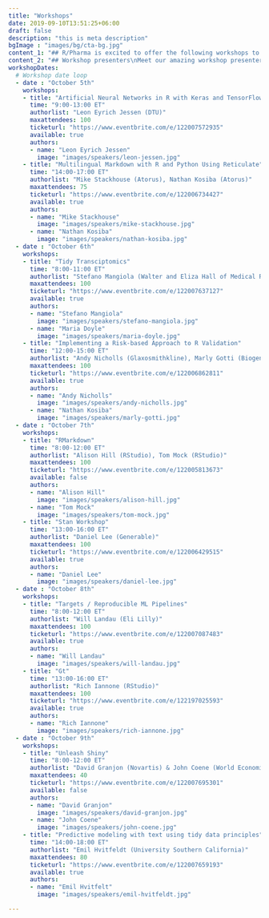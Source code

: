 ```yaml
---
title: "Workshops"
date: 2019-09-10T13:51:25+06:00
draft: false
description: "this is meta description"
bgImage : "images/bg/cta-bg.jpg"
content_1: "## R/Pharma is excited to offer the following workshops to attendees\nWe hope you have the opportunity to attend a workshop in the week prior to the R/Pharma conference.  Due to the high attendance and demand please choose just one or two workshops."
content_2: "## Workshop presenters\nMeet our amazing workshop presenters."
workshopDates:
  # Workshop date loop
  - date : "October 5th"
    workshops:
    - title: "Artificial Neural Networks in R with Keras and TensorFlow"
      time: "9:00-13:00 ET"
      authorlist: "Leon Eyrich Jessen (DTU)"
      maxattendees: 100
      ticketurl: "https://www.eventbrite.com/e/122007572935"
      available: true
      authors:
      - name: "Leon Eyrich Jessen"
        image: "images/speakers/leon-jessen.jpg"
    - title: "Multilingual Markdown with R and Python Using Reticulate"
      time: "14:00-17:00 ET"
      authorlist: "Mike Stackhouse (Atorus), Nathan Kosiba (Atorus)"
      maxattendees: 75
      ticketurl: "https://www.eventbrite.com/e/122006734427"
      available: true
      authors:
      - name: "Mike Stackhouse"
        image: "images/speakers/mike-stackhouse.jpg"
      - name: "Nathan Kosiba"
        image: "images/speakers/nathan-kosiba.jpg"
  - date : "October 6th"
    workshops:
    - title: "Tidy Transciptomics"
      time: "8:00-11:00 ET"
      authorlist: "Stefano Mangiola (Walter and Eliza Hall of Medical Research), Maria Doyle (Peter MacCallum Cancer Center)"
      maxattendees: 100
      ticketurl: "https://www.eventbrite.com/e/122007637127"
      available: true
      authors:
      - name: "Stefano Mangiola"
        image: "images/speakers/stefano-mangiola.jpg"
      - name: "Maria Doyle"
        image: "images/speakers/maria-doyle.jpg"
    - title: "Implementing a Risk-based Approach to R Validation"
      time: "12:00-15:00 ET"
      authorlist: "Andy Nicholls (Glaxosmithkline), Marly Gotti (Biogen)"
      maxattendees: 100
      ticketurl: "https://www.eventbrite.com/e/122006862811"
      available: true
      authors:
      - name: "Andy Nicholls"
        image: "images/speakers/andy-nicholls.jpg"
      - name: "Nathan Kosiba"
        image: "images/speakers/marly-gotti.jpg"
  - date : "October 7th"
    workshops:
    - title: "RMarkdown"
      time: "8:00-12:00 ET"
      authorlist: "Alison Hill (RStudio), Tom Mock (RStudio)"
      maxattendees: 100
      ticketurl: "https://www.eventbrite.com/e/122005813673"
      available: false
      authors:
      - name: "Alison Hill"
        image: "images/speakers/alison-hill.jpg"
      - name: "Tom Mock"
        image: "images/speakers/tom-mock.jpg"
    - title: "Stan Workshop"
      time: "13:00-16:00 ET"
      authorlist: "Daniel Lee (Generable)"
      maxattendees: 100
      ticketurl: "https://www.eventbrite.com/e/122006429515"
      available: true
      authors:
      - name: "Daniel Lee"
        image: "images/speakers/daniel-lee.jpg"
  - date : "October 8th"
    workshops:
    - title: "Targets / Reproducible ML Pipelines"
      time: "8:00-12:00 ET"
      authorlist: "Will Landau (Eli Lilly)"
      maxattendees: 100
      ticketurl: "https://www.eventbrite.com/e/122007087483"
      available: true
      authors:
      - name: "Will Landau"
        image: "images/speakers/will-landau.jpg"
    - title: "Gt"
      time: "13:00-16:00 ET"
      authorlist: "Rich Iannone (RStudio)"
      maxattendees: 100
      ticketurl: "https://www.eventbrite.com/e/122197025593"
      available: true
      authors:
      - name: "Rich Iannone"
        image: "images/speakers/rich-iannone.jpg"
  - date : "October 9th"
    workshops:
    - title: "Unleash Shiny"
      time: "8:00-12:00 ET"
      authorlist: "David Granjon (Novartis) & John Coene (World Economic Forum)"
      maxattendees: 40
      ticketurl: "https://www.eventbrite.com/e/122007695301"
      available: false
      authors:
      - name: "David Granjon"
        image: "images/speakers/david-granjon.jpg"
      - name: "John Coene"
        image: "images/speakers/john-coene.jpg"
    - title: "Predictive modeling with text using tidy data principles"
      time: "14:00-18:00 ET"
      authorlist: "Emil Hvitfeldt (University Southern California)"
      maxattendees: 80
      ticketurl: "https://www.eventbrite.com/e/122007659193"
      available: true
      authors:
      - name: "Emil Hvitfelt"
        image: "images/speakers/emil-hvitfeldt.jpg"

---
```


